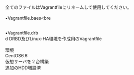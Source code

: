 全てのファイルはVagrantfileにリネームして使用してください。<br>
<br>
▪️Vagrantfile.baes<bre


<br>
▪️Vagrantfile.drb<br>d
DRBD及びLinux-HA環境を作成用のVagrantfile<br>
<br>
環境<br>
CentOS6.6<br>
仮想サーバを２台構築<br>
追加のHDD増設済<br>
